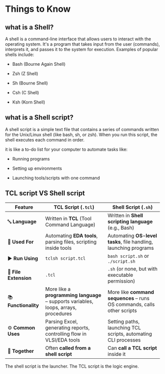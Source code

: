 # Things to Know

## what is a Shell?
A shell is a command-line interface that allows users to interact with the operating system. It's a program that takes input from the user (commands), interprets it, and passes it to the system for execution.
Examples of popular shells include:

- Bash (Bourne Again Shell)

- Zsh (Z Shell)

- Sh (Bourne Shell)

- Csh (C Shell)

- Ksh (Korn Shell)

## what is a Shell script? 
A shell script is a simple text file that contains a series of commands written for the Unix/Linux shell (like bash, sh, or zsh). When you run this script, the shell executes each command in order.

it is  like a to-do list for your computer to automate tasks like:

- Running programs

- Setting up environments

- Launching tools/scripts with one command

## TCL script VS Shell script
| Feature               | **TCL Script** (`.tcl`)                                                              | **Shell Script** (`.sh`)                                                |
| --------------------- | ------------------------------------------------------------------------------------ | ----------------------------------------------------------------------- |
| 🔤 **Language**       | Written in **TCL** (Tool Command Language)                                           | Written in **Shell scripting language** (e.g., Bash)                    |
| 🔧 **Used For**       | Automating **EDA tools**, parsing files, scripting inside tools                      | Automating **OS-level tasks**, file handling, launching programs        |
| ▶️ **Run Using**      | `tclsh script.tcl`                                                                   | `bash script.sh` or `./script.sh`                                       |
| 📄 **File Extension** | `.tcl`                                                                               | `.sh` (or none, but with executable permission)                         |
| 📚 **Functionality**  | More like a **programming language** – supports variables, loops, arrays, procedures | More like **command sequences** – runs OS commands, calls other scripts |
| ⚙️ **Common Uses**    | Parsing Excel, generating reports, controlling flow in VLSI/EDA tools                | Setting paths, launching TCL scripts, automating CLI processes          |
| 🤝 **Together**       | Often **called from a shell script**                                                 | Can **call a TCL script** inside it                                     |


The shell script is the launcher.
The TCL script is the logic engine.

